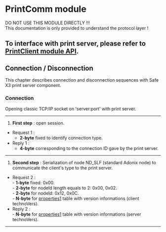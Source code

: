 
# PrintComm module

DO NOT USE THIS MODULE DIRECTLY !!!  
This documentation is only provided to understand the protocol layer !  

To interface with print server, please refer to [PrintClient module API](https://github.com/Sage-ERP-X3/Syracuse/blob/master/node_modules/syracuse-x3/lib/print/client/PrintClient.md "PrintClient module API").
---
## Connection / Disconnection

This chapter describes connection and disconnection sequences with Safe X3 print server component.

### Connection

Opening classic TCP/IP socket on 'server:port' with print server.  

---

1. **First step** : open session.  
  - Request 1 :  
     - **2-byte** fixed to identify connection type.  
  - Reply 1 :  
     - **4-byte** corresponding to the connection ID gave by the print server.  

---

1. **Second step** : Serialization of node ND_SLF (standard Adonix node) to communicate the client's type to the print server.  
  - Request 2 :  
        - **1-byte** fixed: 0x00.  
        - **2-byte** for nodeId length equals to 2: 0x00, 0x02.  
        - **2-byte** for nodeId: 0x12, 0x0C.  
        - **N-byte** for [properties1](##properties1 "properties1") table with version informations (client technoVers).  
  - Reply 2 :  
        - **N-byte** for [properties1](##properties1 "properties1") table with version informations (server technoVers).  

---
